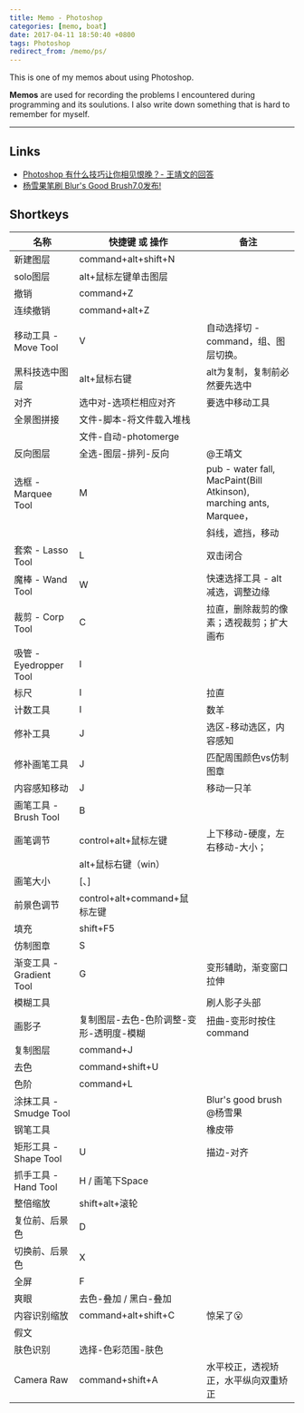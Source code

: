 ```yaml
---
title: Memo - Photoshop
categories: [memo, boat]
date: 2017-04-11 18:50:40 +0800
tags: Photoshop
redirect_from: /memo/ps/
---
```


This is one of my memos about using Photoshop.

**Memos** are used for recording the problems I encountered during programming and its soulutions. I also write down something that is hard to remember for myself.

<!--shoreline-->
---

## Links

- [Photoshop 有什么技巧让你相见恨晚？- 王靖文的回答](https://www.zhihu.com/question/27914845/answer/39306951)
- [杨雪果笔刷 Blur's Good Brush7.0发布!](http://www.leewiart.com/zhuanti/137685.html)

## Shortkeys

| 名称                     | 快捷键 或 操作                          | 备注                                                                |
|--------------------------|-----------------------------------------|---------------------------------------------------------------------|
| 新建图层                 | command+alt+shift+N                     |                                                                     |
| solo图层                 | alt+鼠标左键单击图层                    |                                                                     |
| 撤销                     | command+Z                               |                                                                     |
| 连续撤销                 | command+alt+Z                           |                                                                     |
| 移动工具 - Move Tool     | V                                       | 自动选择切 - command，组、图层切换。                                |
| 黑科技选中图层           | alt+鼠标右键                            | alt为复制，复制前必然要先选中                                       |
| 对齐                     | 选中对-选项栏相应对齐                   | 要选中移动工具                                                      |
| 全景图拼接               | 文件-脚本-将文件载入堆栈                |                                                                     |
|                          | 文件-自动-photomerge                    |                                                                     |
| 反向图层                 | 全选-图层-排列-反向                     | @王靖文                                                             |
| 选框 - Marquee Tool      | M                                       | pub - water fall, MacPaint(Bill Atkinson), marching ants, Marquee， |
|                          |                                         | 斜线，遮挡，移动                                                    |
| 套索 - Lasso Tool        | L                                       | 双击闭合                                                            |
| 魔棒 - Wand Tool         | W                                       | 快速选择工具 - alt减选，调整边缘                                    |
| 裁剪 - Corp Tool         | C                                       | 拉直，删除裁剪的像素；透视裁剪；扩大画布                            |
| 吸管 - Eyedropper Tool   | I                                       |                                                                     |
| 标尺                     | I                                       | 拉直                                                                |
| 计数工具                 | I                                       | 数羊                                                                |
| 修补工具                 | J                                       | 选区-移动选区，内容感知                                             |
| 修补画笔工具             | J                                       | 匹配周围颜色vs仿制图章                                              |
| 内容感知移动             | J                                       | 移动一只羊                                                          |
| 画笔工具 - Brush Tool    | B                                       |                                                                     |
| 画笔调节                 | control+alt+鼠标左键                    | 上下移动-硬度，左右移动-大小；                                      |
|                          | alt+鼠标右键（win）                     |                                                                     |
| 画笔大小                 | [、]                                    |                                                                     |
| 前景色调节               | control+alt+command+鼠标左键            |                                                                     |
| 填充                     | shift+F5                                |                                                                     |
| 仿制图章                 | S                                       |                                                                     |
| 渐变工具 - Gradient Tool | G                                       | 变形辅助，渐变窗口拉伸                                              |
| 模糊工具                 |                                         | 刷人影子头部                                                        |
| 画影子                   | 复制图层-去色-色阶调整-变形-透明度-模糊 | 扭曲-变形时按住command                                              |
| 复制图层                 | command+J                               |                                                                     |
| 去色                     | command+shift+U                         |                                                                     |
| 色阶                     | command+L                               |                                                                     |
| 涂抹工具 - Smudge Tool   |                                         | Blur's good brush @杨雪果                                           |
| 钢笔工具                 |                                         | 橡皮带                                                              |
| 矩形工具 - Shape Tool    | U                                       | 描边-对齐                                                           |
| 抓手工具 - Hand Tool     | H / 画笔下Space                         |                                                                     |
| 整倍缩放                 | shift+alt+滚轮                          |                                                                     |
| 复位前、后景色           | D                                       |                                                                     |
| 切换前、后景色           | X                                       |                                                                     |
| 全屏                     | F                                       |                                                                     |
| 爽眼                     | 去色-叠加 / 黑白-叠加                   |                                                                     |
| 内容识别缩放             | command+alt+shift+C                     | 惊呆了😮                                                            |
| 假文                     |                                         |                                                                     |
| 肤色识别                 | 选择-色彩范围-肤色                      |                                                                     |
| Camera Raw               | command+shift+A                         | 水平校正，透视矫正，水平纵向双重矫正                                |


